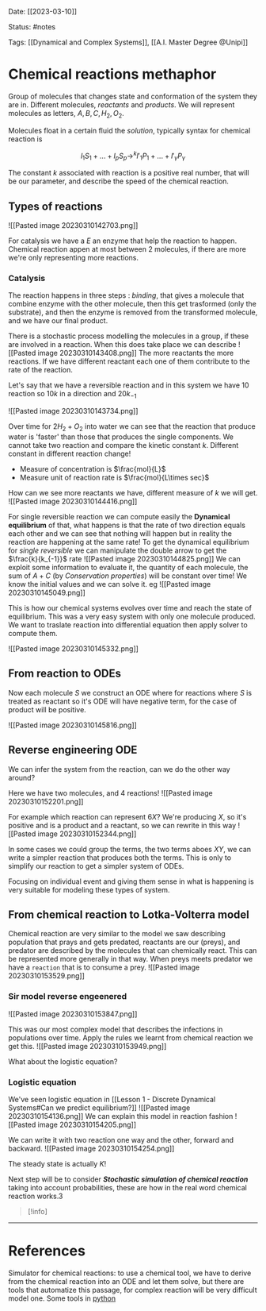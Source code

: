 Date: [[2023-03-10]]

Status: #notes

Tags: [[Dynamical and Complex Systems]], [[A.I. Master Degree @Unipi]]

# Chemical reactions methaphor

Group of molecules that changes state and conformation of the system they are in.
Different molecules, *reactants* and *products*. We will represent molecules as letters, $A,B,C, H_{2},O_2$.

Molecules float in a certain fluid the *solution*, typically syntax for chemical reaction is

$$
l_1S_{1}+ ...+l_pS_{p} \rightarrow^{k}l'_1P_1+...+l'_{\gamma}P_\gamma
$$

The constant $k$ associated with reaction is a positive real number, that will be our parameter, and describe the speed of the chemical reaction. 

## Types of reactions
![[Pasted image 20230310142703.png]]

For catalysis we have a $E$ an enzyme that help the reaction to happen. Chemical reaction appen at most between 2 molecules, if there are more we're only representing more reactions.

### Catalysis

The reaction happens in three steps : *binding*, that gives a molecule that combine enzyme with the other molecule, then this get trasformed (only the substrate), and then the enzyme is removed from the transformed molecule, and we have our final product.

There is a stochastic process modelling the molecules in a group, if these are involved in a reaction. When this does take place we can describe
![[Pasted image 20230310143408.png]]
The more reactants the more reactions. If we have different reactant each one of them contribute to the rate of the reaction.

Let's say that we have a reversible reaction and in this system we have 10 reaction so $10k$ in a direction and $20k_{-1}$

![[Pasted image 20230310143734.png]]

Over time for $2H_{2}+O_{2}$ into water we can see that the reaction that produce water is 'faster' than those that produces the single components. We cannot take two reaction and compare the kinetic constant $k$. Different constant in different reaction change!

- Measure of concentration is $\frac{mol}{L}$
- Measure unit of reaction rate is $\frac{mol}{L\times sec}$

How can we see more reactants we have, different measure of $k$ we will get.
![[Pasted image 20230310144416.png]]

For single reversible reaction we can compute easily the **Dynamical equilibrium** of that, what happens is that the rate of two direction equals each other and we can see that nothing will happen but in reality the reaction are happening at the same rate! To get the dynamical equilibrium for *single reversible* we can manipulate the double arrow to get the $\frac{k}{k_{-1}}$ rate
![[Pasted image 20230310144825.png]]
We can exploit some information to evaluate it, the quantity of each molecule, the sum of $A+C$ (by *Conservation properties*) will be constant over time! We know the initial values and we can solve it. 
eg
![[Pasted image 20230310145049.png]]

This is how our chemical systems evolves over time and reach the state of equilibrium. This was a very easy system with only one molecule produced. We want to traslate reaction into differential equation then apply solver to compute them.

![[Pasted image 20230310145332.png]]

## From reaction to ODEs

Now each molecule $S$ we construct an ODE where for reactions where $S$ is treated as reactant so it's ODE will have negative term, for the case of product will be positive.

![[Pasted image 20230310145816.png]]

## Reverse engineering ODE

We can infer the system from the reaction, can we do the other way around?

Here we have two molecules, and 4 reactions!
![[Pasted image 20230310152201.png]]

For example which reaction can represent $6X$? We're producing $X$, so it's positive and is a product and a reactant, so we can rewrite in this way
![[Pasted image 20230310152344.png]]

In some cases we could group the terms, the two terms aboes $XY$, we can write a simpler reaction that produces both the terms. This is only to simplify our reaction to get a simpler system of ODEs.

Focusing on individual event and giving them sense in what is happening is very suitable for modeling these types of system.


## From chemical reaction to Lotka-Volterra model

Chemical reaction are very similar to the model we saw describing population that prays and gets predated, reactants are our (preys), and predator are described by the molecules that can chemically react. 
This can be represented more generally in that way. When preys meets predator we have a `reaction` that is to consume a prey.
![[Pasted image 20230310153529.png]]


### Sir model reverse engeenered
![[Pasted image 20230310153847.png]]

This was our most complex model that describes the infections in populations over time.
Apply the rules we learnt from chemical reaction we get this.
![[Pasted image 20230310153949.png]]

What about the logistic equation?

### Logistic equation

We've seen logistic equation in [[Lesson 1 - Discrete Dynamical Systems#Can we predict equilibrium?]]
![[Pasted image 20230310154136.png]]
We can explain this model in reaction fashion
![[Pasted image 20230310154205.png]]

We can write it with two reaction one way and the other, forward and backward.
![[Pasted image 20230310154254.png]]

The steady state is actually $K$!

Next step will be to consider ***Stochastic simulation of chemical reaction*** taking into account probabilities, these are how in the real word chemical reaction works.3




>[!info]
> 






---
# References

Simulator for chemical reactions: to use a chemical tool, we have to derive from the chemical reaction into an ODE and let them solve, but there are tools that automatize this passage, for complex reaction will be very difficult model one. 
Some tools in [python](http://libroadrunner.org/)
